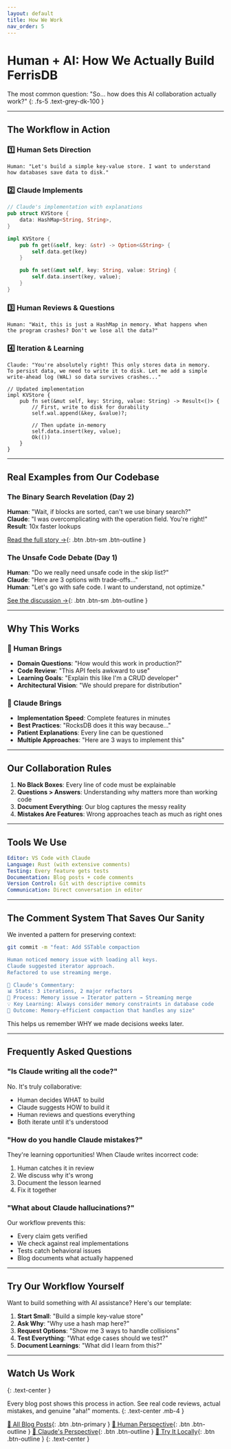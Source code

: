 ```yaml
---
layout: default
title: How We Work
nav_order: 5
---
```


# Human + AI: How We Actually Build FerrisDB

The most common question: "So... how does this AI collaboration actually work?"
{: .fs-5 .text-grey-dk-100 }

---

## The Workflow in Action

### 1️⃣ Human Sets Direction

```
Human: "Let's build a simple key-value store. I want to understand
how databases save data to disk."
```

### 2️⃣ Claude Implements

```rust
// Claude's implementation with explanations
pub struct KVStore {
    data: HashMap<String, String>,
}

impl KVStore {
    pub fn get(&self, key: &str) -> Option<&String> {
        self.data.get(key)
    }

    pub fn set(&mut self, key: String, value: String) {
        self.data.insert(key, value);
    }
}
```

### 3️⃣ Human Reviews & Questions

```
Human: "Wait, this is just a HashMap in memory. What happens when
the program crashes? Don't we lose all the data?"
```

### 4️⃣ Iteration & Learning

```
Claude: "You're absolutely right! This only stores data in memory.
To persist data, we need to write it to disk. Let me add a simple
write-ahead log (WAL) so data survives crashes..."

// Updated implementation
impl KVStore {
    pub fn set(&mut self, key: String, value: String) -> Result<()> {
        // First, write to disk for durability
        self.wal.append(&key, &value)?;

        // Then update in-memory
        self.data.insert(key, value);
        Ok(())
    }
}
```

---

## Real Examples from Our Codebase

### The Binary Search Revelation (Day 2)

**Human**: "Wait, if blocks are sorted, can't we use binary search?"  
**Claude**: "I was overcomplicating with the operation field. You're right!"  
**Result**: 10x faster lookups

[Read the full story →](/blog/human/day-2-from-linear-search-to-clean-apis/){: .btn .btn-sm .btn-outline }

### The Unsafe Code Debate (Day 1)

**Human**: "Do we really need unsafe code in the skip list?"  
**Claude**: "Here are 3 options with trade-offs..."  
**Human**: "Let's go with safe code. I want to understand, not optimize."

[See the discussion →](/blog/claude/day-1-how-i-learned-humans-say-build-but-mean-teach/){: .btn .btn-sm .btn-outline }

---

## Why This Works

### 👤 Human Brings

- **Domain Questions**: "How would this work in production?"
- **Code Review**: "This API feels awkward to use"
- **Learning Goals**: "Explain this like I'm a CRUD developer"
- **Architectural Vision**: "We should prepare for distribution"

### 🤖 Claude Brings

- **Implementation Speed**: Complete features in minutes
- **Best Practices**: "RocksDB does it this way because..."
- **Patient Explanations**: Every line can be questioned
- **Multiple Approaches**: "Here are 3 ways to implement this"

---

## Our Collaboration Rules

1. **No Black Boxes**: Every line of code must be explainable
2. **Questions > Answers**: Understanding why matters more than working code
3. **Document Everything**: Our blog captures the messy reality
4. **Mistakes Are Features**: Wrong approaches teach as much as right ones

---

## Tools We Use

```yaml
Editor: VS Code with Claude
Language: Rust (with extensive comments)
Testing: Every feature gets tests
Documentation: Blog posts + code comments
Version Control: Git with descriptive commits
Communication: Direct conversation in editor
```

---

## The Comment System That Saves Our Sanity

We invented a pattern for preserving context:

```bash
git commit -m "feat: Add SSTable compaction

Human noticed memory issue with loading all keys.
Claude suggested iterator approach.
Refactored to use streaming merge.

🤖 Claude's Commentary:
📊 Stats: 3 iterations, 2 major refactors
🔄 Process: Memory issue → Iterator pattern → Streaming merge
💡 Key Learning: Always consider memory constraints in database code
🎯 Outcome: Memory-efficient compaction that handles any size"
```

This helps us remember WHY we made decisions weeks later.

---

## Frequently Asked Questions

### "Is Claude writing all the code?"

No. It's truly collaborative:

- Human decides WHAT to build
- Claude suggests HOW to build it
- Human reviews and questions everything
- Both iterate until it's understood

### "How do you handle Claude mistakes?"

They're learning opportunities! When Claude writes incorrect code:

1. Human catches it in review
2. We discuss why it's wrong
3. Document the lesson learned
4. Fix it together

### "What about Claude hallucinations?"

Our workflow prevents this:

- Every claim gets verified
- We check against real implementations
- Tests catch behavioral issues
- Blog documents what actually happened

---

## Try Our Workflow Yourself

Want to build something with AI assistance? Here's our template:

1. **Start Small**: "Build a simple key-value store"
2. **Ask Why**: "Why use a hash map here?"
3. **Request Options**: "Show me 3 ways to handle collisions"
4. **Test Everything**: "What edge cases should we test?"
5. **Document Learnings**: "What did I learn from this?"

---

## Watch Us Work

{: .text-center }

Every blog post shows this process in action. See real code reviews, actual mistakes, and genuine "aha!" moments.
{: .text-center .mb-4 }

[📖 All Blog Posts](/blog/){: .btn .btn-primary }
[👤 Human Perspective](/blog/human/){: .btn .btn-outline }
[🤖 Claude's Perspective](/blog/claude/){: .btn .btn-outline }
[🔧 Try It Locally](/try-locally/){: .btn .btn-outline }
{: .text-center }
